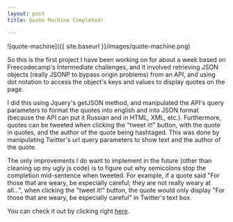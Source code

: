```yaml
---
layout: post
title: Quote Machine Completed!

---
```


![quote-machine]({{ site.baseurl }}/images/quote-machine.png)

So this is the first project I have been working on for about a week based on Freecodecamp's Intermediate challenges, and it involved retrieving JSON objects (really JSONP to bypass origin problems) from an API, and using dot notation to access the object's keys and values to display quotes on the page. 

I did this using Jquery's getJSON method, and manipulated the API's query parameters to format the quotes into english and into JSON format (because the API can put it Russian and in HTML, XML, etc.). Furthermore, quotes can be tweeted when clicking the "tweet it!" button, with the quote in quotes, and the author of the quote being hashtaged. This was done by manipulating Twitter's url query parameters to show text and the author of the quote. 

The only improvements I do want to implement in the future (other than cleaning up my ugly js code) is to figure out why semicolons stop the completion mid-sentence when tweeted. For example, if a quote said "For those that are weary, be especially careful; they are not really weary at all...", when clicking the "tweet it!" button, the quote would only display "For those that are weary, be especially careful" in Twitter's text box. 

You can check it out by clicking right [here](http://yasirsoulong.me/quote-machine/).